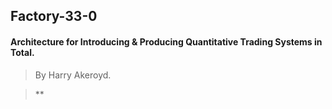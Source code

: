 ## Factory-33-0

#### Architecture for Introducing &amp; Producing Quantitative Trading Systems in Total.
> By Harry Akeroyd.


> **
